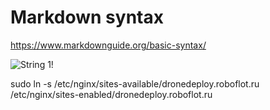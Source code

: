 # Markdown syntax


https://www.markdownguide.org/basic-syntax/


![String 1!](/images/test1.png "String 2")

sudo ln -s /etc/nginx/sites-available/dronedeploy.roboflot.ru /etc/nginx/sites-enabled/dronedeploy.roboflot.ru

